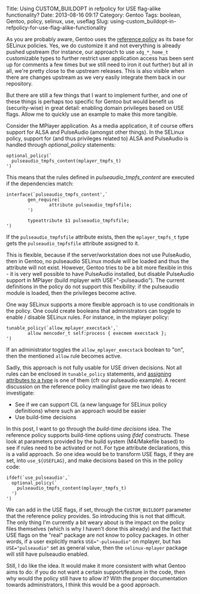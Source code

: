 Title: Using CUSTOM_BUILDOPT in refpolicy for USE flag-alike functionality?
Date: 2013-08-16 09:17
Category: Gentoo
Tags: boolean, Gentoo, policy, selinux, use, useflag
Slug: using-custom_buildopt-in-refpolicy-for-use-flag-alike-functionality

As you are probably aware, Gentoo uses the [reference
policy](http://oss.tresys.com/projects/refpolicy/) as its base for
SELinux policies. Yes, we do customize it and not everything is already
pushed upstream (for instance, our approach to use `xdg_*_home_t`
customizable types to further restrict user application access has been
sent up for comments a few times but we still need to iron it out
further) but all in all, we're pretty close to the upstream releases.
This is also visible when there are changes upstream as we very easily
integrate them back in our repository.

But there are still a few things that I want to implement further, and
one of these things is perhaps too specific for Gentoo but would benefit
us (security-wise) in great detail: enabling domain privileges based on
USE flags. Allow me to quickly use an example to make this more
tangible.

Consider the MPlayer application. As a media application, it of course
offers support for ALSA and PulseAudio (amongst other things). In the
SELinux policy, support for (and thus privileges related to) ALSA and
PulseAudio is handled through *optional\_policy* statements:

    optional_policy(`
      pulseaudio_tmpfs_content(mplayer_tmpfs_t)
    ')

This means that the rules defined in *pulseaudio\_tmpfs\_content* are
executed if the dependencies match:

    interface(`pulseaudio_tmpfs_content',`
            gen_require(`
                    attribute pulseaudio_tmpfsfile;
            ')

            typeattribute $1 pulseaudio_tmpfsfile;
    ')

If the `pulseaudio_tmpfsfile` attribute exists, then the
`mplayer_tmpfs_t` type gets the `pulseaudio_tmpfsfile` attribute
assigned to it.

This is flexible, because if the server/workstation does not use
PulseAudio, then in Gentoo, no pulseaudio SELinux module will be loaded
and thus the attribute will not exist. However, Gentoo tries to be a bit
more flexible in this - it is very well possible to have PulseAudio
installed, but disable PulseAudio support in MPlayer (build mplayer with
USE="-pulseaudio"). The current definitions in the policy do not support
this flexibility: if the pulseaudio module is loaded, then the
privileges become active.

One way SELinux supports a more flexible approach is to use conditionals
in the policy. One could create booleans that administrators can toggle
to enable / disable SELinux rules. For instance, in the mplayer policy:

    tunable_policy(`allow_mplayer_execstack',`
            allow mencoder_t self:process { execmem execstack };
    ')

If an administrator toggles the `allow_mplayer_execstack` boolean to
"on", then the mentioned `allow` rule becomes active.

Sadly, this approach is not fully usable for USE driven decisions. Not
all rules can be enclosed in `tunable_policy` statements, and [assigning
attributes to a
type](http://oss.tresys.com/pipermail/refpolicy/2013-July/006452.html)
is one of them (cfr our pulseaudio example). A recent discussion on the
reference policy mailinglist gave me two ideas to investigate:

-   See if we can support CIL (a new language for SELinux
    policy definitions) where such an approach would be easier
-   Use build-time decisions

In this post, I want to go through the *build-time decisions* idea. The
reference policy supports build-time options using *ifdef* constructs.
These look at parameters provided by the build system (M4/Makefile
based) to see if rules need to be activated or not. For type attribute
declarations, this is a valid approach. So one idea would be to
transform USE flags, if they are set, into `use_${USEFLAG}`, and make
decisions based on this in the policy code:

    ifdef(`use_pulseaudio',`
      optional_policy(`
        pulseaudio_tmpfs_content(mplayer_tmpfs_t)
      ')
    ')

We can add in the USE flags, if set, through the `CUSTOM_BUILDOPT`
parameter that the reference policy provides. So introducing this is not
that difficult. The only thing I'm currently a bit weary about is the
impact on the policy files themselves (which is why I haven't done this
already) and the fact that USE flags on the "real" package are not know
to policy packages. In other words, if a user explicitly marks
`USE="-pulseaudio"` on mplayer, but has `USE="pulseaudio"` set as
general value, then the `selinux-mplayer` package will still have
pulseaudio enabled.

Still, I do like the idea. It would make it more consistent with what
Gentoo aims to do: if you do not want a certain support/feature in the
code, then why would the policy still have to allow it? With the proper
documentation towards administrators, I think this would be a good
approach.
